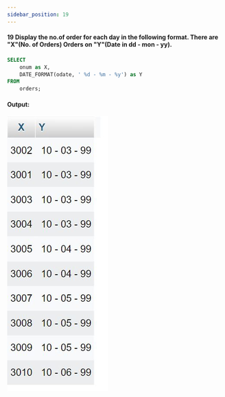 ```yaml
---
sidebar_position: 19
---
```


#### 19 Display the no.of order for each day in the following format. There are "X"(No. of Orders) Orders on "Y"(Date in dd - mon - yy).

```sql
SELECT
    onum as X,
    DATE_FORMAT(odate, ' %d - %m - %y') as Y
FROM
    orders;
```

#### Output:

![d](outputs\19.jpg)
